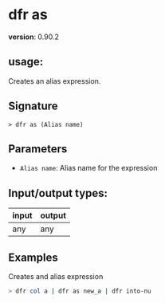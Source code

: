 # dfr as

**version**: 0.90.2

## **usage**:

Creates an alias expression.

## Signature

`> dfr as (Alias name)`

## Parameters

- `Alias name`: Alias name for the expression

## Input/output types:

| input | output |
| ----- | ------ |
| any   | any    |

## Examples

Creates and alias expression

```bash
> dfr col a | dfr as new_a | dfr into-nu
```
